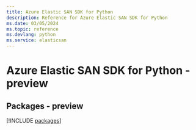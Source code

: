 ```yaml
---
title: Azure Elastic SAN SDK for Python
description: Reference for Azure Elastic SAN SDK for Python
ms.date: 03/05/2024
ms.topic: reference
ms.devlang: python
ms.service: elasticsan
---
```

# Azure Elastic SAN SDK for Python - preview
## Packages - preview
[!INCLUDE [packages](elastic-san-index.md)]